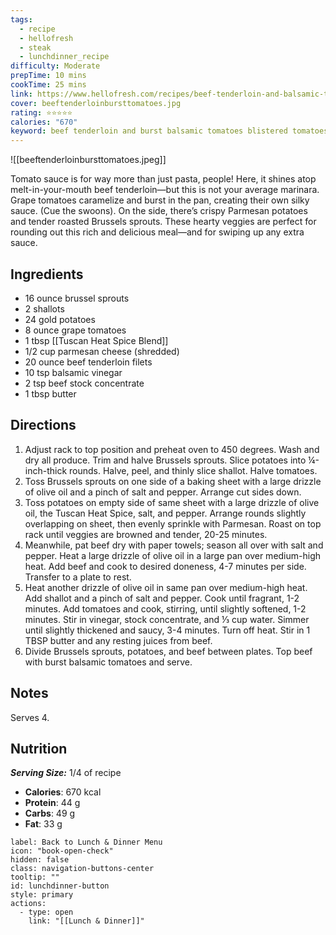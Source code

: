 ```yaml
---
tags:
  - recipe
  - hellofresh
  - steak
  - lunchdinner_recipe
difficulty: Moderate
prepTime: 10 mins
cookTime: 25 mins
link: https://www.hellofresh.com/recipes/beef-tenderloin-and-balsamic-tomatoes-5f318a3f633dec0f6a470ba4
cover: beeftenderloinbursttomatoes.jpg
rating: ⭐️⭐️⭐️⭐️⭐️
calories: "670"
keyword: beef tenderloin and burst balsamic tomatoes blistered tomatoes blistered tomato brussel sprouts shallot shallots gold potatoes grape tomatoes tuscan heat spice blend parmesan cheese beef tenderloin filets steak sirloin balsamic vinegar beef stock concentrate
---
```


![[beeftenderloinbursttomatoes.jpeg]]

Tomato sauce is for way more than just pasta, people! Here, it shines atop melt-in-your-mouth beef tenderloin—but this is not your average marinara. Grape tomatoes caramelize and burst in the pan, creating their own silky sauce. (Cue the swoons). On the side, there’s crispy Parmesan potatoes and tender roasted Brussels sprouts. These hearty veggies are perfect for rounding out this rich and delicious meal—and for swiping up any extra sauce.

## Ingredients
- 16 ounce brussel sprouts
- 2 shallots
- 24 gold potatoes
- 8 ounce grape tomatoes
- 1 tbsp [[Tuscan Heat Spice Blend]]
- 1/2 cup parmesan cheese (shredded)
- 20 ounce beef tenderloin filets
- 10 tsp balsamic vinegar
- 2 tsp beef stock concentrate
- 1 tbsp butter


## Directions
1. Adjust rack to top position and preheat oven to 450 degrees. Wash and dry all produce. Trim and halve Brussels sprouts. Slice potatoes into ¼-inch-thick rounds. Halve, peel, and thinly slice shallot. Halve tomatoes.
2. Toss Brussels sprouts on one side of a baking sheet with a large drizzle of olive oil and a pinch of salt and pepper. Arrange cut sides down.
3. Toss potatoes on empty side of same sheet with a large drizzle of olive oil, the Tuscan Heat Spice, salt, and pepper. Arrange rounds slightly overlapping on sheet, then evenly sprinkle with Parmesan. Roast on top rack until veggies are browned and tender, 20-25 minutes.
4. Meanwhile, pat beef dry with paper towels; season all over with salt and pepper. Heat a large drizzle of olive oil in a large pan over medium-high heat. Add beef and cook to desired doneness, 4-7 minutes per side. Transfer to a plate to rest.
5. Heat another drizzle of olive oil in same pan over medium-high heat. Add shallot and a pinch of salt and pepper. Cook until fragrant, 1-2 minutes. Add tomatoes and cook, stirring, until slightly softened, 1-2 minutes. Stir in vinegar, stock concentrate, and ⅓ cup water. Simmer until slightly thickened and saucy, 3-4 minutes. Turn off heat. Stir in 1 TBSP butter and any resting juices from beef.
6. Divide Brussels sprouts, potatoes, and beef between plates. Top beef with burst balsamic tomatoes and serve.


## Notes
Serves 4.

## Nutrition
***Serving Size:*** 1/4 of recipe
- **Calories**: 670 kcal
- **Protein**: 44 g
- **Carbs**: 49 g
- **Fat**: 33 g


```meta-bind-button
label: Back to Lunch & Dinner Menu
icon: "book-open-check"
hidden: false
class: navigation-buttons-center
tooltip: ""
id: lunchdinner-button
style: primary
actions:
  - type: open
    link: "[[Lunch & Dinner]]"

```
 

